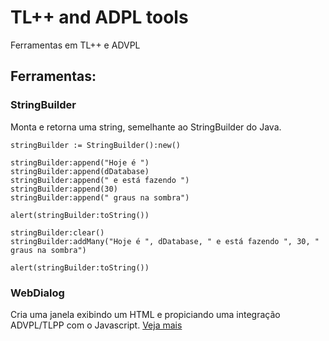 # TL++ and ADPL tools
Ferramentas em TL++ e ADVPL

## Ferramentas:

### StringBuilder
Monta e retorna uma string, semelhante ao StringBuilder do Java.

```clipper
stringBuilder := StringBuilder():new()

stringBuilder:append("Hoje é ")
stringBuilder:append(dDatabase)
stringBuilder:append(" e está fazendo ")
stringBuilder:append(30)
stringBuilder:append(" graus na sombra")

alert(stringBuilder:toString())

stringBuilder:clear()
stringBuilder:addMany("Hoje é ", dDatabase, " e está fazendo ", 30, " graus na sombra")

alert(stringBuilder:toString())
```

### WebDialog
Cria uma janela exibindo um HTML e propiciando uma integração ADVPL/TLPP com o Javascript.
[Veja mais](WebDialog/README.md)

